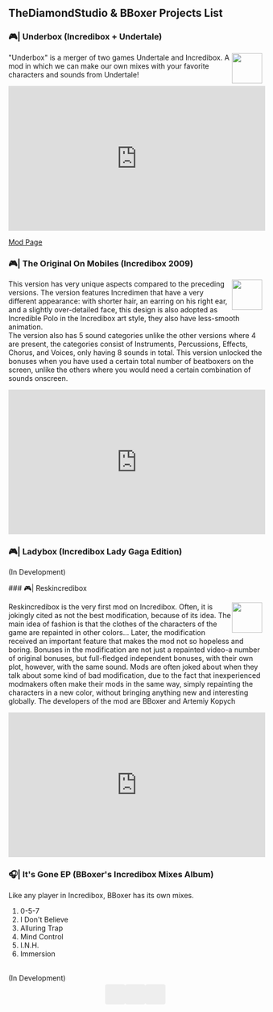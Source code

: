 
## TheDiamondStudio & BBoxer Projects List

<!-- Yandex.RTB -->
<script>window.yaContextCb=window.yaContextCb||[]</script>
<script src="https://yandex.ru/ads/system/context.js" async></script>

### 🎮| Underbox (Incredibox + Undertale)

<p><a href="https://thediamondstudio.github.io/Underbox/" style="float: right;">
  <img src="https://thediamondstudio.github.io/Underbox/favicon.svg" height="60" width="60">
 </a>"Underbox" is a merger of two games Undertale and Incredibox. A mod in which we can make our own mixes with your favorite characters and sounds from Undertale!</p>

<iframe width="510" height="287" src="https://www.youtube.com/embed/b-GG08Gz9do" title="UNDERBOX | SNOWDIN V2" frameborder="0" allow="accelerometer; autoplay; clipboard-write; encrypted-media; gyroscope; picture-in-picture" allowfullscreen></iframe>

 <a href="https://thediamondstudio.github.io/Underbox/">Mod Page</a>

### 🎮| The Original On Mobiles (Incredibox 2009)
<p><a href="#" style="float: right;">
  <img src="https://i.pinimg.com/236x/81/f3/bb/81f3bb5aa3445415687b1a88ee961983--teaching-activities-teaching-music.jpg" height="60" width="60">
 </a>This version has very unique aspects compared to the preceding versions. The version features Incredimen that have a very different appearance: with shorter hair, an earring on his right ear, and a slightly over-detailed face, this design is also adopted as Incredible Polo in the Incredibox art style, they also have less-smooth animation.
<br>
The version also has 5 sound categories unlike the other versions where 4 are present, the categories consist of Instruments, Percussions, Effects, Chorus, and Voices, only having 8 sounds in total. This version unlocked the bonuses when you have used a certain total number of beatboxers on the screen, unlike the others where you would need a certain combination of sounds onscreen.</p>

<iframe width="510" height="287" src="https://www.youtube.com/embed/LehokruOzhY" title="Incredibox The Original on Mobiles 2 0 IS OUT! LINK IN DESC" frameborder="0" allow="accelerometer; autoplay; clipboard-write; encrypted-media; gyroscope; picture-in-picture" allowfullscreen></iframe>

### 🎮| Ladybox (Incredibox Lady Gaga Edition)
(In Development)
<!-- Yandex.RTB R-A-1754644-1 -->
<div id="yandex_rtb_R-A-1754644-1"></div>
<script>window.yaContextCb.push(()=>{
  Ya.Context.AdvManager.render({
    renderTo: 'yandex_rtb_R-A-1754644-1',
    blockId: 'R-A-1754644-1'
  })
})</script>
### 🎮| Reskincredibox
<p><a href="#" style="float: right;">
  <img src="https://yt3.ggpht.com/a/AGF-l794jNW1umFD5VQNARiFfzYGUA29xlpou6s4Qw=s900-c-k-c0xffffffff-no-rj-mo" height="60" width="60">
 </a>
Reskincredibox is the very first mod on Incredibox. Often, it is jokingly cited as not the best modification, because of its idea.
The main idea of fashion is that the clothes of the characters of the game are repainted in other colors... Later, the modification received an important feature that makes the mod not so hopeless and boring. Bonuses in the modification are not just a repainted video-a number of original bonuses, but full-fledged independent bonuses, with their own plot, however, with the same sound.
Mods are often joked about when they talk about some kind of bad modification, due to the fact that inexperienced modmakers often make their mods in the same way, simply repainting the characters in a new color, without bringing anything new and interesting globally.
The developers of the mod are BBoxer and Artemiy Kopych</p>
  <iframe width="510" height="287" src="https://www.youtube.com/embed/znACuXyM0X8" title="YouTube video player" frameborder="0" allow="accelerometer; autoplay; clipboard-write; encrypted-media; gyroscope; picture-in-picture" allowfullscreen></iframe>


### 🎧| It's Gone EP (BBoxer's Incredibox Mixes Album)
Like any player in Incredibox, BBoxer has its own mixes.
<br>
01. 0-5-7
02. I Don't Believe
03. Alluring Trap
04. Mind Control
05. I.N.H.
06. Immersion
<br>
(In Development)

<ul class="social-icons">
  <li><a class="social-icon-vk" href="https://vk.com/blin.bear" title="..." target="_blank" rel="noopener"></a></li>
  <li><a class="social-icon-telegram" href="http://t.me/blin_bear" title="..." target="_blank" rel="noopener"></a></li>
  <li><a class="social-icon-youtube" href="youtube.com/Diamond1895" title="..." target="_blank" rel="noopener"></a></li>
</ul>
<style>
    /* social links */
    .social-icons {
      display: flex;
      justify-content: center;
      list-style: none;
      margin-top: 0.25rem;
      margin-bottom: 1rem;
      padding-left: 0;
    }

    .social-icons>li {
      margin-left: 0.25rem;
      margin-right: 0.25rem;
    }

    .social-icons a {
      position: relative;
      background-color: #eee;
      display: block;
      -webkit-user-select: none;
      -moz-user-select: none;
      -ms-user-select: none;
      user-select: none;
      transition: background-color .3s ease-in-out;
      width: 2.5rem;
      height: 2.5rem;
      border-radius: .25rem;
    }

    .social-icons a:hover {
      background-color: #e0e0e0;
    }

    .social-icons a::before {
      content: "";
      position: absolute;
      width: 1.2rem;
      height: 1.2rem;
      left: .65rem;
      top: .65rem;
      background: transparent no-repeat center center;
      background-size: 100% 100%;
    }

    .social-icons .social-icon-twitter::before {
      background-image: url("data:image/svg+xml,%3Csvg xmlns='http://www.w3.org/2000/svg' viewBox='0 0 512 512'%3E%3Cpath fill='%231da1f2' d='M459.37 151.716c.325 4.548.325 9.097.325 13.645 0 138.72-105.583 298.558-298.558 298.558-59.452 0-114.68-17.219-161.137-47.106 8.447.974 16.568 1.299 25.34 1.299 49.055 0 94.213-16.568 130.274-44.832-46.132-.975-84.792-31.188-98.112-72.772 6.498.974 12.995 1.624 19.818 1.624 9.421 0 18.843-1.3 27.614-3.573-48.081-9.747-84.143-51.98-84.143-102.985v-1.299c13.969 7.797 30.214 12.67 47.431 13.319-28.264-18.843-46.781-51.005-46.781-87.391 0-19.492 5.197-37.36 14.294-52.954 51.655 63.675 129.3 105.258 216.365 109.807-1.624-7.797-2.599-15.918-2.599-24.04 0-57.828 46.782-104.934 104.934-104.934 30.213 0 57.502 12.67 76.67 33.137 23.715-4.548 46.456-13.32 66.599-25.34-7.798 24.366-24.366 44.833-46.132 57.827 21.117-2.273 41.584-8.122 60.426-16.243-14.292 20.791-32.161 39.308-52.628 54.253z'/%3E%3C/svg%3E");
    }

    .social-icons .social-icon-fb::before {
      background-image: url("data:image/svg+xml,%3Csvg xmlns='http://www.w3.org/2000/svg' viewBox='0 0 320 512'%3E%3Cpath fill='%234267B2' d='M279.14 288l14.22-92.66h-88.91v-60.13c0-25.35 12.42-50.06 52.24-50.06h40.42V6.26S260.43 0 225.36 0c-73.22 0-121.08 44.38-121.08 124.72v70.62H22.89V288h81.39v224h100.17V288z'/%3E%3C/svg%3E");
    }

    .social-icons .social-icon-vk::before {
      background-image: url("data:image/svg+xml,%3Csvg xmlns='http://www.w3.org/2000/svg' viewBox='0 0 576 512'%3E%3Cpath fill='%232787f5' d='M545 117.7c3.7-12.5 0-21.7-17.8-21.7h-58.9c-15 0-21.9 7.9-25.6 16.7 0 0-30 73.1-72.4 120.5-13.7 13.7-20 18.1-27.5 18.1-3.7 0-9.4-4.4-9.4-16.9V117.7c0-15-4.2-21.7-16.6-21.7h-92.6c-9.4 0-15 7-15 13.5 0 14.2 21.2 17.5 23.4 57.5v86.8c0 19-3.4 22.5-10.9 22.5-20 0-68.6-73.4-97.4-157.4-5.8-16.3-11.5-22.9-26.6-22.9H38.8c-16.8 0-20.2 7.9-20.2 16.7 0 15.6 20 93.1 93.1 195.5C160.4 378.1 229 416 291.4 416c37.5 0 42.1-8.4 42.1-22.9 0-66.8-3.4-73.1 15.4-73.1 8.7 0 23.7 4.4 58.7 38.1 40 40 46.6 57.9 69 57.9h58.9c16.8 0 25.3-8.4 20.4-25-11.2-34.9-86.9-106.7-90.3-111.5-8.7-11.2-6.2-16.2 0-26.2.1-.1 72-101.3 79.4-135.6z'/%3E%3C/svg%3E");
    }

    .social-icons .social-icon-telegram::before {
      background-image: url("data:image/svg+xml,%3Csvg xmlns='http://www.w3.org/2000/svg' viewBox='0 0 448 512'%3E%3Cpath fill='%2327a7e7' d='M446.7 98.6l-67.6 318.8c-5.1 22.5-18.4 28.1-37.3 17.5l-103-75.9-49.7 47.8c-5.5 5.5-10.1 10.1-20.7 10.1l7.4-104.9 190.9-172.5c8.3-7.4-1.8-11.5-12.9-4.1L117.8 284 16.2 252.2c-22.1-6.9-22.5-22.1 4.6-32.7L418.2 66.4c18.4-6.9 34.5 4.1 28.5 32.2z'/%3E%3C/svg%3E");
    }

    .social-icons .social-icon-youtube::before {
      background-image: url("data:image/svg+xml,%3Csvg xmlns='http://www.w3.org/2000/svg' viewBox='0 0 576 512'%3E%3Cpath fill='%23ff0000' d='M549.655 124.083c-6.281-23.65-24.787-42.276-48.284-48.597C458.781 64 288 64 288 64S117.22 64 74.629 75.486c-23.497 6.322-42.003 24.947-48.284 48.597-11.412 42.867-11.412 132.305-11.412 132.305s0 89.438 11.412 132.305c6.281 23.65 24.787 41.5 48.284 47.821C117.22 448 288 448 288 448s170.78 0 213.371-11.486c23.497-6.321 42.003-24.171 48.284-47.821 11.412-42.867 11.412-132.305 11.412-132.305s0-89.438-11.412-132.305zm-317.51 213.508V175.185l142.739 81.205-142.739 81.201z'/%3E%3C/svg%3E");
    }
  </style>
<!-- Yandex.RTB R-A-1754644-1 -->
<div id="yandex_rtb_R-A-1754644-1"></div>
<script>window.yaContextCb.push(()=>{
  Ya.Context.AdvManager.render({
    renderTo: 'yandex_rtb_R-A-1754644-1',
    blockId: 'R-A-1754644-1'
  })
})</script>
